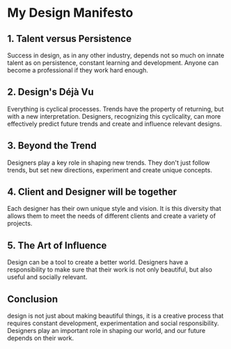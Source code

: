# My Design Manifesto

## 1. Talent versus Persistence
Success in design, as in any other industry, depends not so much on innate talent as on persistence, constant learning and development. Anyone can become a professional if they work hard enough.

## 2. Design's Déjà Vu
Everything is cyclical processes. Trends have the property of returning, but with a new interpretation.  Designers, recognizing this cyclicality, can more effectively predict future trends and create and influence relevant designs.

## 3. Beyond the Trend
Designers play a key role in shaping new trends. They don't just follow trends, but set new directions, experiment and create unique concepts.

## 4. Сlient and Designer will be together
Each designer has their own unique style and vision. It is this diversity that allows them to meet the needs of different clients and create a variety of projects.

## 5. The Art of Influence
Design can be a tool to create a better world. Designers have a responsibility to make sure that their work is not only beautiful, but also useful and socially relevant.

## Сonclusion
design is not just about making beautiful things, it is a creative process that requires constant development, experimentation and social responsibility. Designers play an important role in shaping our world, and our future depends on their work.
